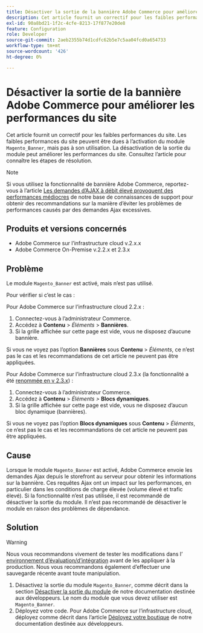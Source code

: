 ```yaml
---
title: Désactiver la sortie de la bannière Adobe Commerce pour améliorer les performances du site
description: Cet article fournit un correctif pour les faibles performances du site. Les faibles performances du site peuvent être dues à l’activation du module "Magento_Banner", mais pas à son utilisation. La désactivation de la sortie du module peut améliorer les performances du site. Consultez l’article pour connaître les étapes de résolution.
exl-id: 90a8bd21-1f2c-4cfe-8213-17f877e20de8
feature: Configuration
role: Developer
source-git-commit: 2aeb2355b74d1cdfc62b5e7c5aa04fcd0a654733
workflow-type: tm+mt
source-wordcount: '426'
ht-degree: 0%

---
```


# Désactiver la sortie de la bannière Adobe Commerce pour améliorer les performances du site

Cet article fournit un correctif pour les faibles performances du site. Les faibles performances du site peuvent être dues à l’activation du module `Magento_Banner`, mais pas à son utilisation. La désactivation de la sortie du module peut améliorer les performances du site. Consultez l’article pour connaître les étapes de résolution.

>[!NOTE]
>
>Si vous utilisez la fonctionnalité de bannière Adobe Commerce, reportez-vous à l’article [Les demandes d’AJAX à débit élevé provoquent des performances médiocres](/help/troubleshooting/miscellaneous/high-throughput-ajax-requests-cause-poor-performance.md) de notre base de connaissances de support pour obtenir des recommandations sur la manière d’éviter les problèmes de performances causés par des demandes Ajax excessives.

## Produits et versions concernés

* Adobe Commerce sur l’infrastructure cloud v.2.x.x
* Adobe Commerce On-Premise v.2.2.x et 2.3.x

## Problème

Le module `Magento_Banner` est activé, mais n’est pas utilisé.

Pour vérifier si c’est le cas :

Pour Adobe Commerce sur l’infrastructure cloud 2.2.x :

1. Connectez-vous à l’administrateur Commerce.
1. Accédez à **Contenu** > *Éléments* > **Bannières**.
1. Si la grille affichée sur cette page est vide, vous ne disposez d’aucune bannière.

Si vous ne voyez pas l’option **Bannières** sous **Contenu** > *Éléments*, ce n’est pas le cas et les recommandations de cet article ne peuvent pas être appliquées.

Pour Adobe Commerce sur l’infrastructure cloud 2.3.x (la fonctionnalité a été [ renommée en v 2.3.x](https://commerce-docs.github.io/devdocs-archive/2.3/guides/v2.3/release-notes/ReleaseNotes2.3.0Commerce.html#banner-now-dynamic-block)) :

1. Connectez-vous à l’administrateur Commerce.
1. Accédez à **Contenu** > *Éléments >* **Blocs dynamiques**.
1. Si la grille affichée sur cette page est vide, vous ne disposez d’aucun bloc dynamique (bannières).

Si vous ne voyez pas l’option **Blocs dynamiques** sous **Contenu** > *Éléments*, ce n’est pas le cas et les recommandations de cet article ne peuvent pas être appliquées.

## Cause

Lorsque le module `Magento_Banner` est activé, Adobe Commerce envoie les demandes Ajax depuis le storefront au serveur pour obtenir les informations sur la bannière. Ces requêtes Ajax ont un impact sur les performances, en particulier dans les conditions de charge élevée (volume élevé et trafic élevé). Si la fonctionnalité n’est pas utilisée, il est recommandé de désactiver la sortie du module. Il n’est pas recommandé de désactiver le module en raison des problèmes de dépendance.

## Solution

>[!WARNING]
>
>Nous vous recommandons vivement de tester les modifications dans l’ [environnement d’évaluation/d’intégration](/help/announcements/adobe-commerce-announcements/integration-environment-enhancement-request-pro-and-starter.md) avant de les appliquer à la production. Nous vous recommandons également d’effectuer une sauvegarde récente avant toute manipulation.

1. Désactivez la sortie du module `Magento_Banner`, comme décrit dans la section [Désactiver la sortie du module](https://experienceleague.adobe.com/fr/docs/commerce-operations/configuration-guide/files/disable-module-output) de notre documentation destinée aux développeurs. Le nom du module que vous devez utiliser est `Magento_Banner`.
1. Déployez votre code. Pour Adobe Commerce sur l’infrastructure cloud, déployez comme décrit dans l’article [Déployez votre boutique](https://experienceleague.adobe.com/fr/docs/commerce-cloud-service/user-guide/develop/deploy/staging-production) de notre documentation destinée aux développeurs.

